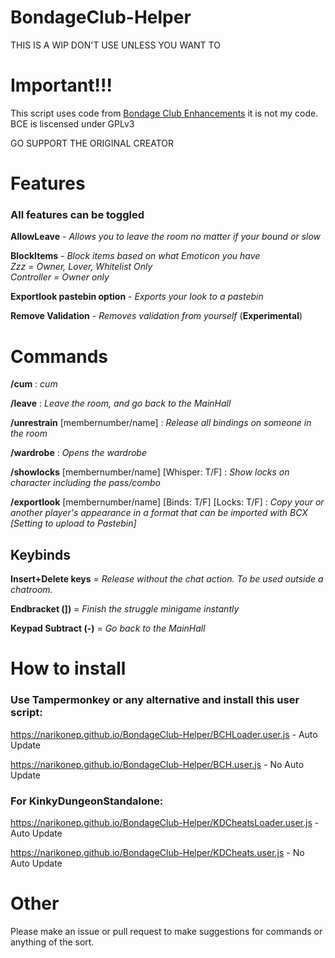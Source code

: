 # BondageClub-Helper

THIS IS A WIP
DON'T USE UNLESS YOU WANT TO

# Important!!!

This script uses code from [Bondage Club Enhancements](https://gitlab.com/Sidiousious/bce) it is not my code. BCE is liscensed under GPLv3

GO SUPPORT THE ORIGINAL CREATOR

# Features
### All features can be toggled

**AllowLeave** - *Allows you to leave the room no matter if your bound or slow*

**BlockItems** - *Block items based on what Emoticon you have*  
*Zzz = Owner, Lover, Whitelist Only*  
*Controller = Owner only*  

**Exportlook pastebin option** - *Exports your look to a pastebin*

**Remove Validation** - *Removes validation from yourself*      (**Experimental**)
# Commands

**/cum** : *cum*

**/leave** : *Leave the room, and go back to the MainHall*

**/unrestrain** [membernumber/name] : *Release all bindings on someone in the room*

**/wardrobe** : *Opens the wardrobe*

**/showlocks** [membernumber/name] [Whisper: T/F] : *Show locks on character including the pass/combo*

**/exportlook** [membernumber/name] [Binds: T/F] [Locks: T/F] : *Copy your or another player's appearance in a format that can be imported with BCX [Setting to upload to Pastebin]*

## Keybinds

**Insert+Delete keys** = *Release without the chat action. To be used outside a chatroom.*

**Endbracket (])** = *Finish the struggle minigame instantly*

**Keypad Subtract (-)** = *Go back to the MainHall*

# How to install

### Use Tampermonkey or any alternative and install this user script:

https://narikonep.github.io/BondageClub-Helper/BCHLoader.user.js - Auto Update

https://narikonep.github.io/BondageClub-Helper/BCH.user.js - No Auto Update

### For KinkyDungeonStandalone:

https://narikonep.github.io/BondageClub-Helper/KDCheatsLoader.user.js - Auto Update

https://narikonep.github.io/BondageClub-Helper/KDCheats.user.js - No Auto Update

# Other

Please make an issue or pull request to make suggestions for commands or anything of the sort.
